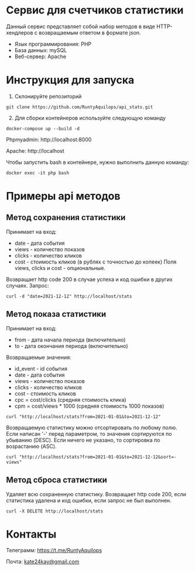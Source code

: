 # Сервис для счетчиков статистики
Данный сервис представляет собой набор методов в виде HTTP-хендлеров с возвращаемым ответом в формате json. 
* Язык программирования: PHP
* База данных: mySQL
* Веб-сервер: Apache

# Инструкция для запуска
1. Склонируйте репозиторий
```
git clone https://github.com/RuntyAquilops/api_stats.git
```
2. Для сборки контейнеров используйте следующую команду
```
docker-compose up --build -d
```
Phpmyadmin: http://localhost:8000

Apache: http://localhost

Чтобы запустить bash в контейнере, нужно выполнить данную команду:
```
docker exec -it php bash
```
# Примеры api методов
## Метод сохранения статистики
Принимает на вход:

* date - дата события
* views - количество показов
* clicks - количество кликов
* cost - стоимость кликов (в рублях с точностью до копеек)
Поля views, clicks и cost - опциональные.

Возвращает http code 200 в случае успеха и код ошибки в других случаях.
Запрос:
```
curl -d "date=2021-12-12" http://localhost/stats
```
## Метод показа статистики
Принимает на вход:
* from - дата начала периода (включительно)
* to - дата окончания периода (включительно)

Возвращаемые значения:
* id_event - id события
* date - дата события
* views - количество показов
* clicks - количество кликов
* cost - стоимость кликов
* cpc = cost/clicks (средняя стоимость клика)
* cpm = cost/views * 1000 (средняя стоимость 1000 показов)

```
curl "http://localhost/stats?from=2021-01-01&to=2021-12-12"
```
Возвращаемую статистику можно отсортировать по любому полю. Если написан '-' перед параметром, то значения сортируются по убыванию (DESC). Если ничего не указано, то сортировка по возрастанию (ASC).
```
curl "http://localhost/stats?from=2021-01-01&to=2021-12-12&sort=-views"
```
## Метод сброса статистики
Удаляет всю сохраненную статистику. Возвращает http code 200, если статистика удалена и код ошибки, если запрос не был выполнен.

```
curl -X DELETE http://localhost/stats
```
# Контакты
Телеграмм: https://t.me/RuntyAquilops

Почта: kate24kay@gmail.com
